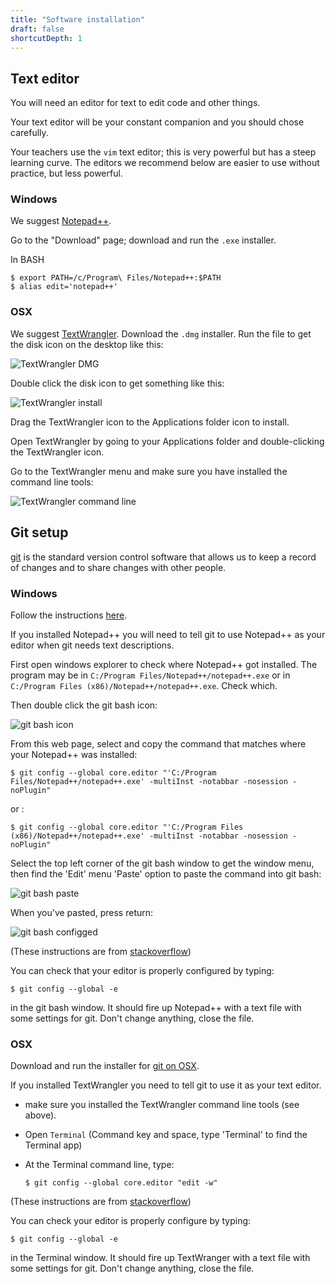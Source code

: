 ```yaml
---
title: "Software installation"
draft: false
shortcutDepth: 1
---
```


Text editor
-----------

You will need an editor for text to edit code and other things.

Your text editor will be your constant companion and you should chose
carefully.

Your teachers use the `vim` text editor; this is very powerful but has a
steep learning curve. The editors we recommend below are easier to use
without practice, but less powerful.

### Windows

We suggest [Notepad++](http://notepad-plus-plus.org).

Go to the \"Download\" page; download and run the `.exe` installer.

In BASH

``` {.bash}
$ export PATH=/c/Program\ Files/Notepad++:$PATH
$ alias edit='notepad++'
```

### OSX

We suggest
[TextWrangler](http://www.barebones.com/products/textwrangler). Download
the `.dmg` installer. Run the file to get the disk icon on the desktop
like this:

![TextWrangler DMG](../figs/tw_dmg.png)

Double click the disk icon to get something like this:

![TextWrangler install](../figs/tw_install.png)

Drag the TextWrangler icon to the Applications folder icon to install.

Open TextWrangler by going to your Applications folder and
double-clicking the TextWrangler icon.

Go to the TextWrangler menu and make sure you have installed the command
line tools:

![TextWrangler command line](../figs/tw_command_line.png)

Git setup
---------

[git](http://git-scm.com) is the standard version control software that
allows us to keep a record of changes and to share changes with other
people.

### Windows

Follow the instructions
[here](http://git-scm.com/book/en/Getting-Started-Installing-Git#Installing-on-Windows).

If you installed Notepad++ you will need to tell git to use Notepad++ as
your editor when git needs text descriptions.

First open windows explorer to check where Notepad++ got installed. The
program may be in `C:/Program Files/Notepad++/notepad++.exe` or in
`C:/Program Files (x86)/Notepad++/notepad++.exe`. Check which.

Then double click the git bash icon:

![git bash icon](../figs/git_bash_icon.png)

From this web page, select and copy the command that matches where your
Notepad++ was installed:

    $ git config --global core.editor "'C:/Program Files/Notepad++/notepad++.exe' -multiInst -notabbar -nosession -noPlugin"

or :

    $ git config --global core.editor "'C:/Program Files (x86)/Notepad++/notepad++.exe' -multiInst -notabbar -nosession -noPlugin"

Select the top left corner of the git bash window to get the window
menu, then find the \'Edit\' menu \'Paste\' option to paste the command
into git bash:

![git bash paste](../figs/git_bash_paste.png)

When you\'ve pasted, press return:

![git bash configged](../figs/git_bash_configged.png)

(These instructions are from
[stackoverflow](http://stackoverflow.com/questions/1634161/how-do-i-use-notepad-or-other-with-msysgit/2486342#2486342))

You can check that your editor is properly configured by typing:

    $ git config --global -e

in the git bash window. It should fire up Notepad++ with a text file
with some settings for git. Don\'t change anything, close the file.

### OSX

Download and run the installer for [git on
OSX](http://code.google.com/p/git-osx-installer).

If you installed TextWrangler you need to tell git to use it as your
text editor.

-   make sure you installed the TextWrangler command line tools (see
    above).

-   Open `Terminal` (Command key and space, type \'Terminal\' to find
    the Terminal app)

-   At the Terminal command line, type:

    `$ git config --global core.editor "edit -w"`

(These instructions are from
[stackoverflow](http://stackoverflow.com/questions/13257519/how-to-change-the-default-editor-for-git))

You can check your editor is properly configure by typing:

    $ git config --global -e

in the Terminal window. It should fire up TextWranger with a text file
with some settings for git. Don\'t change anything, close the file.
